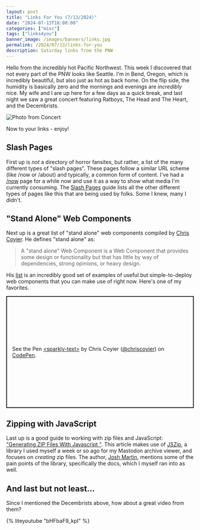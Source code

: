 ```yaml
---
layout: post
title: "Links For You (7/13/2024)"
date: "2024-07-13T18:00:00"
categories: ["misc"]
tags: ["links4you"]
banner_image: /images/banners/links.jpg
permalink: /2024/07/13/links-for-you
description: Saturday links from the PNW
---
```


Hello from the incredibly hot Pacific Northwest. This week I discovered that not every part of the PNW looks like Seattle. I'm in Bend, Oregon, which is incredibly beautiful, but also just as hot as back home. On the flip side, the humidity is basically zero and the mornings and evenings are *incredibly* nice. My wife and I are up here for a few days as a quick break, and last night we saw a great concert featuring Ratboys, The Head and The Heart, and the Decembrists. 

<p>
<img src="https://static.raymondcamden.com/images/2024/07/links1.jpg" alt="Photo from Concert" class="imgborder imgcenter" loading="lazy">
</p>

Now to your links - enjoy!

## Slash Pages

First up is *not* a directory of horror fansites, but rather, a list of the many different types of "slash pages". These pages follow a similar URL scheme (like /now or /about) and typically, a common form of content. I've had a [/now](/now) page for a while now and use it as a way to show what media I'm currently consuming. The [Slash Pages](https://slashpages.net/) guide lists all the other different types of pages like this that are being used by folks. Some I knew, many I didn't. 

## "Stand Alone" Web Components

Next up is a great list of "stand alone" web components compiled by [Chris Coyier](https://frontendmasters.com/blog/author/chriscoyier/). He defines "stand alone" as:

<blockquote>
A "stand alone" Web Component is a Web Component that provides some design or functionality but that has little by way of dependencies, strong opinions, or heavy design.
</blockquote>

His [list](https://frontendmasters.com/blog/live-demos-of-stand-alone-web-components/) is an incredibly good set of examples of useful but simple-to-deploy web components that you can make use of right now. Here's one of my favorites.

<p class="codepen" data-height="300" data-default-tab="result" data-slug-hash="KKLVJdR" data-pen-title="&amp;lt;sparkly-text&amp;gt;" data-user="chriscoyier" style="height: 300px; box-sizing: border-box; display: flex; align-items: center; justify-content: center; border: 2px solid; margin: 1em 0; padding: 1em;">
  <span>See the Pen <a href="https://codepen.io/chriscoyier/pen/KKLVJdR">
  &lt;sparkly-text&gt;</a> by Chris Coyier  (<a href="https://codepen.io/chriscoyier">@chriscoyier</a>)
  on <a href="https://codepen.io">CodePen</a>.</span>
</p>
<script async src="https://cpwebassets.codepen.io/assets/embed/ei.js"></script>

## Zipping with JavaScript

Last up is a good guide to working with zip files and JavaScript: ["Generating ZIP Files With Javascript
"](https://www.cjoshmartin.com/blog/creating-zip-files-with-javascript). This article makes use of [JSZip](https://www.cjoshmartin.com/blog/creating-zip-files-with-javascript), a library I used myself a week or so ago for my Mastodon archive viewer, and focuses on *creating* zip files. The author, [Josh Martin](https://www.cjoshmartin.com/), mentions some of the pain points of the library, specifically the docs, which I myself ran into as well. 

## And last but not least...

Since I mentioned the Decembrists above, how about a great video from them?

{% liteyoutube "bHFbaF9_kpI" %}

<p>
